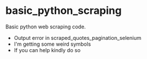 # basic_python_scraping
Basic python web scraping code.

* Output error in scraped_quotes_pagination_selenium
* I'm getting some weird symbols
* If you can help kindly do so
